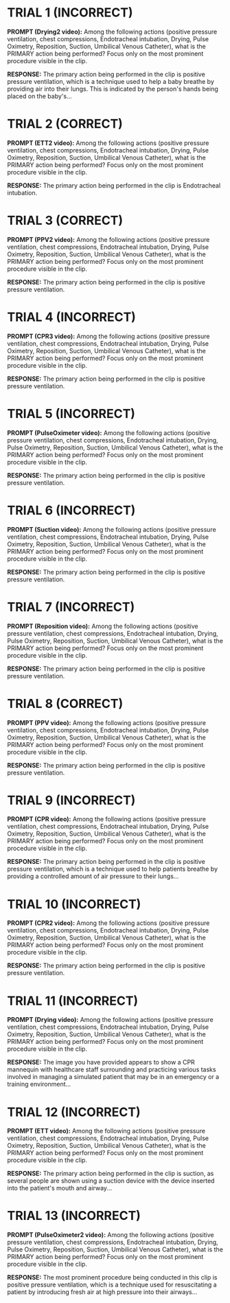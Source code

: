 # TRIAL 1 (INCORRECT)
**PROMPT (Drying2 video):** 
Among the following actions (positive pressure ventilation, chest compressions, Endotracheal intubation, Drying, Pulse Oximetry, Reposition, Suction, Umbilical Venous Catheter), what is the PRIMARY action being performed? Focus only on the most prominent procedure visible in the clip.

**RESPONSE:** 
The primary action being performed in the clip is positive pressure ventilation, which is a technique used to help a baby breathe by providing air into their lungs. This is indicated by the person's hands being placed on the baby's...

# TRIAL 2 (CORRECT)
**PROMPT (ETT2 video):** 
Among the following actions (positive pressure ventilation, chest compressions, Endotracheal intubation, Drying, Pulse Oximetry, Reposition, Suction, Umbilical Venous Catheter), what is the PRIMARY action being performed? Focus only on the most prominent procedure visible in the clip.

**RESPONSE:** 
The primary action being performed in the clip is Endotracheal intubation.

# TRIAL 3 (CORRECT)
**PROMPT (PPV2 video):** 
Among the following actions (positive pressure ventilation, chest compressions, Endotracheal intubation, Drying, Pulse Oximetry, Reposition, Suction, Umbilical Venous Catheter), what is the PRIMARY action being performed? Focus only on the most prominent procedure visible in the clip.

**RESPONSE:** 
The primary action being performed in the clip is positive pressure ventilation.

# TRIAL 4 (INCORRECT)
**PROMPT (CPR3 video):** 
Among the following actions (positive pressure ventilation, chest compressions, Endotracheal intubation, Drying, Pulse Oximetry, Reposition, Suction, Umbilical Venous Catheter), what is the PRIMARY action being performed? Focus only on the most prominent procedure visible in the clip.

**RESPONSE:**
The primary action being performed in the clip is positive pressure ventilation.

# TRIAL 5 (INCORRECT)
**PROMPT (PulseOximeter video):** 
Among the following actions (positive pressure ventilation, chest compressions, Endotracheal intubation, Drying, Pulse Oximetry, Reposition, Suction, Umbilical Venous Catheter), what is the PRIMARY action being performed? Focus only on the most prominent procedure visible in the clip.

**RESPONSE:**
The primary action being performed in the clip is positive pressure ventilation.

# TRIAL 6 (INCORRECT)
**PROMPT (Suction video):** 
Among the following actions (positive pressure ventilation, chest compressions, Endotracheal intubation, Drying, Pulse Oximetry, Reposition, Suction, Umbilical Venous Catheter), what is the PRIMARY action being performed? Focus only on the most prominent procedure visible in the clip.

**RESPONSE:**
The primary action being performed in the clip is positive pressure ventilation.

# TRIAL 7 (INCORRECT)
**PROMPT (Reposition video):** 
Among the following actions (positive pressure ventilation, chest compressions, Endotracheal intubation, Drying, Pulse Oximetry, Reposition, Suction, Umbilical Venous Catheter), what is the PRIMARY action being performed? Focus only on the most prominent procedure visible in the clip.

**RESPONSE:**
The primary action being performed in the clip is positive pressure ventilation.

# TRIAL 8 (CORRECT)
**PROMPT (PPV video):** 
Among the following actions (positive pressure ventilation, chest compressions, Endotracheal intubation, Drying, Pulse Oximetry, Reposition, Suction, Umbilical Venous Catheter), what is the PRIMARY action being performed? Focus only on the most prominent procedure visible in the clip.

**RESPONSE:**
The primary action being performed in the clip is positive pressure ventilation.

# TRIAL 9 (INCORRECT)
**PROMPT (CPR video):** 
Among the following actions (positive pressure ventilation, chest compressions, Endotracheal intubation, Drying, Pulse Oximetry, Reposition, Suction, Umbilical Venous Catheter), what is the PRIMARY action being performed? Focus only on the most prominent procedure visible in the clip.

**RESPONSE:**
The primary action being performed in the clip is positive pressure ventilation, which is a technique used to help patients breathe by providing a controlled amount of air pressure to their lungs...

# TRIAL 10 (INCORRECT)
**PROMPT (CPR2 video):** 
Among the following actions (positive pressure ventilation, chest compressions, Endotracheal intubation, Drying, Pulse Oximetry, Reposition, Suction, Umbilical Venous Catheter), what is the PRIMARY action being performed? Focus only on the most prominent procedure visible in the clip.

**RESPONSE:**
The primary action being performed in the clip is positive pressure ventilation.

# TRIAL 11 (INCORRECT)
**PROMPT (Drying video):** 
Among the following actions (positive pressure ventilation, chest compressions, Endotracheal intubation, Drying, Pulse Oximetry, Reposition, Suction, Umbilical Venous Catheter), what is the PRIMARY action being performed? Focus only on the most prominent procedure visible in the clip.

**RESPONSE:**
The image you have provided appears to show a CPR mannequin with healthcare staff surrounding and practicing various tasks involved in managing a simulated patient that may be in an emergency or a training environment...

# TRIAL 12 (INCORRECT)
**PROMPT (ETT video):** 
Among the following actions (positive pressure ventilation, chest compressions, Endotracheal intubation, Drying, Pulse Oximetry, Reposition, Suction, Umbilical Venous Catheter), what is the PRIMARY action being performed? Focus only on the most prominent procedure visible in the clip.

**RESPONSE:**
The primary action being performed in the clip is suction, as several people are shown using a suction device with the device inserted into the patient's mouth and airway...

# TRIAL 13 (INCORRECT)
**PROMPT (PulseOximeter2 video):** 
Among the following actions (positive pressure ventilation, chest compressions, Endotracheal intubation, Drying, Pulse Oximetry, Reposition, Suction, Umbilical Venous Catheter), what is the PRIMARY action being performed? Focus only on the most prominent procedure visible in the clip.

**RESPONSE:**
The most prominent procedure being conducted in this clip is positive pressure ventilation, which is a technique used for resuscitating a patient by introducing fresh air at high pressure into their airways...